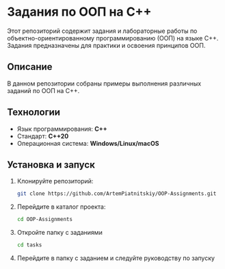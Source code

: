 # Задания по ООП на C++

Этот репозиторий содержит задания и лабораторные работы по объектно-ориентированному программированию (ООП) на языке C++. Задания предназначены для практики и освоения принципов ООП.

## Описание

В данном репозитории собраны примеры выполнения различных заданий по ООП на C++.

## Технологии

- Язык программирования: **C++**
- Стандарт: **C++20**
- Операционная система: **Windows/Linux/macOS**

## Установка и запуск

1. Клонируйте репозиторий:
   
   ```bash
   git clone https://github.com/ArtemPiatnitskiy/OOP-Assignments.git
   ```

2. Перейдите в каталог проекта:
   
   ```bash
   cd OOP-Assignments
   ```

3. Откройте папку с заданиями
   
   ```bash
   cd tasks
   ```

4. Перейдите в папку с заданием и следуйте руководству по запуску
